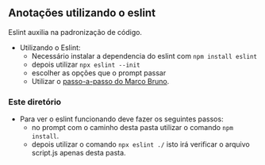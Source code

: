 ## Anotações utilizando o eslint

Eslint auxilia na padronização de código.

- Utilizando o Eslint: 
  - Necessário instalar a dependencia do eslint com `npm install eslint`
  - depois utilizar `npx eslint --init`
  - escolher as opções que o prompt passar
  - Utilizar o [passo-a-passo do Marco Bruno](https://dev.to/collabcode/como-configurar-eslint-e-prettier-no-node-3kga).

### Este diretório

- Para ver o eslint funcionando deve fazer os seguintes passos:
  - no prompt com o caminho desta pasta utilizar o comando `npm install`.
  - depois utilizar o comando `npx eslint ./` isto irá verificar o arquivo script.js apenas desta pasta.

